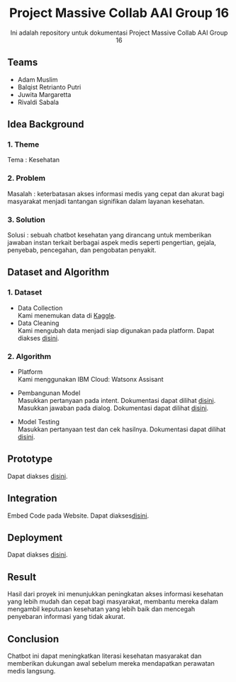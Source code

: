 <h1 align="center"> Project Massive Collab AAI Group 16 </h1>

<p align="center"> 
Ini adalah repository untuk dokumentasi Project Massive Collab AAI Group 16
</p>

## Teams

- Adam Muslim
- Balqist Retrianto Putri
- Juwita Margaretta
- Rivaldi Sabala

## Idea Background

### 1. Theme
Tema : Kesehatan

### 2. Problem
Masalah : keterbatasan akses informasi medis yang cepat dan akurat bagi masyarakat menjadi tantangan signifikan dalam layanan kesehatan.

### 3. Solution
Solusi : sebuah chatbot kesehatan yang dirancang untuk memberikan jawaban instan terkait berbagai aspek medis seperti pengertian, gejala, penyebab, pencegahan, dan pengobatan penyakit. 

## Dataset and Algorithm

### 1. Dataset
- Data Collection <br />
Kami menemukan data di <a href="https://www.kaggle.com/datasets/jpmiller/layoutlm/data">Kaggle</a>.
- Data Cleaning <br />
Kami mengubah data menjadi siap digunakan pada platform. Dapat diakses <a href="https://github.com/Adam21M/Project-Massive-Collab-AAI-Group-16/blob/main/Dataset%20Chatbot/Dataset%20Chatbot.docx">disini</a>.

### 2. Algorithm

- Platform <br />
Kami menggunakan IBM Cloud: Watsonx Assisant

- Pembangunan Model <br />
Masukkan pertanyaan pada intent. Dokumentasi dapat dilihat <a href="https://github.com/Adam21M/Project-Massive-Collab-AAI-Group-16/blob/main/Dokumentasi/Membuat%20Intents.png">disini</a>.<br />
Masukkan jawaban pada dialog. Dokumentasi dapat dilihat <a href="https://github.com/Adam21M/Project-Massive-Collab-AAI-Group-16/blob/main/Dokumentasi/Membuat%20Dialog.png">disini</a>.

- Model Testing <br />
Masukkan pertanyaan test dan cek hasilnya. Dokumentasi dapat dilihat <a href="https://github.com/Adam21M/Project-Massive-Collab-AAI-Group-16/blob/main/Dokumentasi/Testing.png">disini</a>.

## Prototype
Dapat diakses <a href="https://web-chat.global.assistant.watson.appdomain.cloud/preview.html?backgroundImageURL=https%3A%2F%2Fus-south.assistant.watson.cloud.ibm.com%2Fpublic%2Fimages%2Fupx-427a9f7d-f34b-49df-a5f8-5b8b7c7f91de%3A%3Aa615be3f-76fc-461d-b4c1-83d8b632d20e&integrationID=15ca6a42-1f3e-4d50-bb69-d4030604d5d1&region=us-south&serviceInstanceID=427a9f7d-f34b-49df-a5f8-5b8b7c7f91de">disini</a>.

## Integration
Embed Code pada Website. Dapat diakses<a href="https://github.com/Adam21M/Project-Massive-Collab-AAI-Group-16/blob/main/Embed%20Code/index.html">disini</a>.

## Deployment
Dapat diakses <a href="https://resilient-banoffee-1accc8.netlify.app/">disini</a>.

## Result
Hasil dari proyek ini menunjukkan peningkatan akses informasi kesehatan yang lebih mudah dan cepat bagi masyarakat, membantu mereka dalam mengambil keputusan kesehatan yang lebih baik dan mencegah penyebaran informasi yang tidak akurat.

## Conclusion
Chatbot ini dapat meningkatkan literasi kesehatan masyarakat dan memberikan dukungan awal sebelum mereka mendapatkan perawatan medis langsung. 
